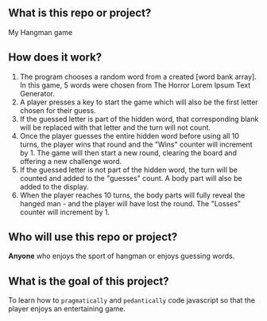 ## What is this repo or project?
My Hangman game

## How does it work?
1. The program chooses a random word from a created [word bank array]. In this game, 5 words were chosen from The Horror Lorem Ipsum Text Generator.
2. A player presses a key to start the game which will also be the first letter chosen for their guess.
3. If the guessed letter is part of the hidden word, that corresponding blank will be replaced with that letter and the turn will not count.
4. Once the player guesses the entire hidden word before using all 10 turns, the player wins that round and the "Wins" counter will increment by 1. The       game will then start a new round, clearing the board and offering a new challenge word.
5. If the guessed letter is not part of the hidden word, the turn will be counted and added to the "guesses" count. A body part will also be added to the display. 
6. When the player reaches 10 turns, the body parts will fully reveal the hanged man - and the player will have lost the round. The "Losses" counter will     increment by 1.

## Who will use this repo or project?
**Anyone** who enjoys the sport of hangman or enjoys guessing words.

## What is the goal of this project?
To learn how to `pragmatically` and `pedantically` code javascript so that the player enjoys an entertaining game.

